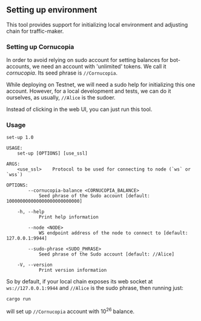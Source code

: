 ## Setting up environment

This tool provides support for initializing local environment and adjusting chain for traffic-maker.


### Setting up Cornucopia

In order to avoid relying on sudo account for setting balances for bot-accounts, we need an account with 'unlimited' tokens.
We call it _cornucopia_.
Its seed phrase is `//Cornucopia`.

While deploying on Testnet, we will need a sudo help for initializing this one account.
However, for a local development and tests, we can do it ourselves, as usually, `//Alice` is the sudoer.

Instead of clicking in the web UI, you can just run this tool.

### Usage
```
set-up 1.0

USAGE:
    set-up [OPTIONS] [use_ssl]

ARGS:
    <use_ssl>    Protocol to be used for connecting to node (`ws` or `wss`)

OPTIONS:
        --cornucopia-balance <CORNUCOPIA_BALANCE>
            Seed phrase of the Sudo account [default: 100000000000000000000000000]

    -h, --help
            Print help information

        --node <NODE>
            WS endpoint address of the node to connect to [default: 127.0.0.1:9944]

        --sudo-phrase <SUDO_PHRASE>
            Seed phrase of the Sudo account [default: //Alice]

    -V, --version
            Print version information
```
So by default, if your local chain exposes its web socket at `ws://127.0.0.1:9944` and `//Alice` is the sudo phrase, then running just:
```
cargo run
```
will set up `//Cornucopia` account with 10<sup>26</sup> balance.
